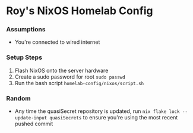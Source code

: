 # Roy's NixOS Homelab Config

### Assumptions
<ul>
<li>You're connected to wired internet</li>
</ul>

### Setup Steps
1. Flash NixOS onto the server hardware
2. Create a sudo password for root ```sudo passwd```
3. Run the bash script ```homelab-config/nixos/script.sh```

### Random
- Any time the quasiSecret repository is updated, run ```nix flake lock --update-input quasiSecrets``` to ensure you're using the most recent pushed commit



